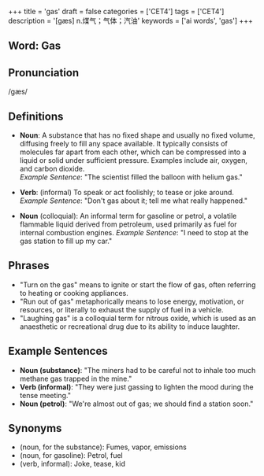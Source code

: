 +++
title = 'gas'
draft = false
categories = ['CET4']
tags = ['CET4']
description = '[gæs] n.煤气；气体；汽油'
keywords = ['ai words', 'gas']
+++

## Word: Gas

## Pronunciation
/ɡæs/

## Definitions
- **Noun**: A substance that has no fixed shape and usually no fixed volume, diffusing freely to fill any space available. It typically consists of molecules far apart from each other, which can be compressed into a liquid or solid under sufficient pressure. Examples include air, oxygen, and carbon dioxide.  
  _Example Sentence_: "The scientist filled the balloon with helium gas."
  
- **Verb**: (informal) To speak or act foolishly; to tease or joke around.  
  _Example Sentence_: "Don't gas about it; tell me what really happened."

- **Noun** (colloquial): An informal term for gasoline or petrol, a volatile flammable liquid derived from petroleum, used primarily as fuel for internal combustion engines.
  _Example Sentence_: "I need to stop at the gas station to fill up my car."

## Phrases
- "Turn on the gas" means to ignite or start the flow of gas, often referring to heating or cooking appliances.
- "Run out of gas" metaphorically means to lose energy, motivation, or resources, or literally to exhaust the supply of fuel in a vehicle.
- "Laughing gas" is a colloquial term for nitrous oxide, which is used as an anaesthetic or recreational drug due to its ability to induce laughter.

## Example Sentences
- **Noun (substance)**: "The miners had to be careful not to inhale too much methane gas trapped in the mine."
- **Verb (informal)**: "They were just gassing to lighten the mood during the tense meeting."
- **Noun (petrol)**: "We're almost out of gas; we should find a station soon."

## Synonyms
- (noun, for the substance): Fumes, vapor, emissions
- (noun, for gasoline): Petrol, fuel
- (verb, informal): Joke, tease, kid
